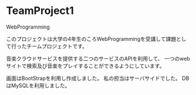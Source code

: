 # TeamProject1
WebProgramming

このプロジェクトは大学の4年生のころWebProgrammingを受講して課題として行ったチームプロジェクトです。

音楽クラウドサービスを提供する二つのサービスのAPIを利用して、
一つのwebサイトで検索及び音楽をプレイすることができるようにしています。

画面はBootStrapを利用し作成しました。
私の担当はサーバサイドでした。
DBはMySQLを利用しました。
